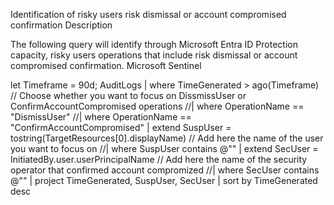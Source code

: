 Identification of risky users risk dismissal or account compromised confirmation
Description

The following query will identify through Microsoft Entra ID Protection capacity, risky users operations that include risk dismissal or account compromised confirmation.
Microsoft Sentinel

let Timeframe = 90d;
AuditLogs
    | where TimeGenerated > ago(Timeframe)
    // Choose whether you want to focus on DissmissUser or ConfirmAccountCompromised operations
    //| where OperationName == "DismissUser"
    //| where OperationName == "ConfirmAccountCompromised"
    | extend SuspUser = tostring(TargetResources[0].displayName)
    // Add here the name of the user you want to focus on
    //| where SuspUser contains @""
    | extend SecUser = InitiatedBy.user.userPrincipalName
    // Add here the name of the security operator that confirmed account compromized
    //| where SecUser contains @""
    | project TimeGenerated, SuspUser, SecUser
    | sort by TimeGenerated desc
